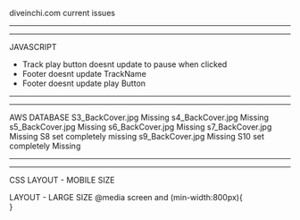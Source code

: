 diveinchi.com current issues

______________________________________
______________________________________
JAVASCRIPT
- Track play button doesnt update to pause when clicked
- Footer doesnt update TrackName
- Footer doesnt update play Button
______________________________________
______________________________________
AWS DATABASE
S3_BackCover.jpg Missing
s4_BackCover.jpg Missing
s5_BackCover.jpg Missing 
s6_BackCover.jpg Missing
s7_BackCover.jpg Missing
S8 set completely missing
s9_BackCover.jpg Missing
S10 set completely Missing
______________________________________
______________________________________
CSS
LAYOUT - MOBILE SIZE


LAYOUT - LARGE SIZE
@media screen and (min-width:800px){   
}


